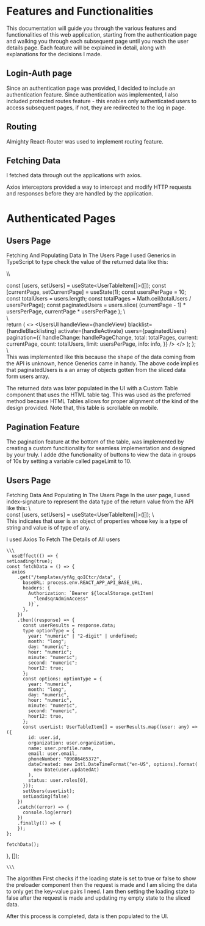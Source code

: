 # Features and Functionalities

This documentation will guide you through the various features and functionalities of this web application, starting from the authentication page and walking you through each subsequent page until you reach the user details page. Each feature will be explained in detail, along with explanations for the decisions I made.

## Login-Auth page
Since an authentication page was provided, I decided to include an authentication feature. Since authentication was implemented, I also included protected routes feature - this enables only authenticated users to access subsequent pages, if not, they are redirected to the log in page.

## Routing

Almighty React-Router was used to implement routing feature.

## Fetching Data

I fetched data through out the applications with axios.

Axios interceptors provided a way to intercept and modify HTTP requests and responses before they are handled by the application.

# Authenticated Pages

## Users Page

Fetching And Populating Data In The Users Page
I used Generics in TypeScript to type check the value of the returned data like this:

\\\

  const [users, setUsers] = useState<UserTableItem[]>([]);
  const [currentPage, setCurrentPage] = useState(1);
  const usersPerPage = 10;
  const totalUsers = users.length;
  const totalPages = Math.ceil(totalUsers / usersPerPage);
  const paginatedUsers = users.slice(
    (currentPage - 1) * usersPerPage,
    currentPage * usersPerPage
  );
  \\\
  \\\
  return (
    <>
      <Preloader loading={loading}/>
      <UsersUI
        handleView={handleView}
        blacklist={handleBlacklisting}
        activate={handleActivate}
        users={paginatedUsers}
        pagination={{
          handleChange: handlePageChange,
          total: totalPages,
          current: currentPage,
          count: totalUsers,
          limit: usersPerPage,
          info: info,
        }}
      />
    </>
  );
};
\\\
This was implemented like this because the shape of the data coming from the API is unknown, hence Generics came in handy. The above code implies that paginatedUsers is a an array of objects gotten from the sliced data form users array.

The returned data was later populated in the UI with a Custom Table component that uses the HTML table tag. This was used as the preferred method because HTML Tables allows for proper alignment of the kind of the design provided. Note that, this table is scrollable on mobile.

## Pagination Feature

The pagination feature at the bottom of the table, was implemented by creating a custom funcitionality for seamless implementation and designed by your truly. I adde dthe functionality of buttons to view the data in groups of 10s by setting a variable called pageLimit to 10.

## Users Page

Fetching Data And Populating In The Users  Page
In the user page, I used index-signature to represent the data type of the return value from the API like this:
\\\
 const [users, setUsers] = useState<UserTableItem[]>([]);
 \\\
This indicates that user is an object of properties whose key is a type of string and value is of type of any.

I used Axios To Fetch The Details of All users

    \\\
      useEffect(() => {
    setLoading(true);
    const fetchData = () => {
      axios
        .get("/templates/yfAg_qoICtcr/data", {
          baseURL: process.env.REACT_APP_API_BASE_URL,
          headers: {
            Authorization: `Bearer ${localStorage.getItem(
              "lendsqrAdminAccess"
            )}`,
          },
        })
        .then((response) => {
          const userResults = response.data;
          type optionType = {
            year: "numeric" | "2-digit" | undefined;
            month: "long";
            day: "numeric";
            hour: "numeric";
            minute: "numeric";
            second: "numeric";
            hour12: true;
          };
          const options: optionType = {
            year: "numeric",
            month: "long",
            day: "numeric",
            hour: "numeric",
            minute: "numeric",
            second: "numeric",
            hour12: true,
          };
          const userList: UserTableItem[] = userResults.map((user: any) => ({
            id: user.id,
            organization: user.organization,
            name: user.profile.name,
            email: user.email,
            phoneNumber: "09086465372",
            dateCreated: new Intl.DateTimeFormat("en-US", options).format(
              new Date(user.updatedAt)
            ),
            status: user.roles[0],
          }));
          setUsers(userList);
          setLoading(false)
        })
        .catch((error) => {
          console.log(error)
        })
        .finally(() => {
        });
    };

    fetchData();

  }, []);

    \\\
The algorithm First checks if the loading state is set to true or false to show the preloader component then the request is made and I am slicing the data to only get the key-value pairs I need. I am then setting the loading state to false after the request is made and updating my empty state to the sliced data.

After this process is completed, data is then populated to the UI.
